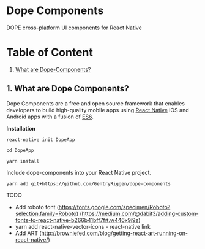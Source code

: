# Dope Components
DOPE cross-platform UI components for React Native


# Table of Content

1. [What are Dope-Components?](#1-what-are-dope-components)



## 1. What are Dope Components?
Dope Components are a free and open source framework that enables developers to build high-quality mobile apps using [React Native](https://github.com/facebook/react-native) iOS and Android apps with a fusion of [ES6](http://es6-features.org/#Constants).



**Installation**

```
react-native init DopeApp

cd DopeApp

yarn install
```

Include dope-components into your React Native project.
```
yarn add git+https://github.com/GentryRiggen/dope-components
```

TODO
- Add roboto font (https://fonts.google.com/specimen/Roboto?selection.family=Roboto) (https://medium.com/@dabit3/adding-custom-fonts-to-react-native-b266b41bff7f#.w446x9i9z)
- yarn add react-native-vector-icons - react-native link
- Add ART (http://browniefed.com/blog/getting-react-art-running-on-react-native/)
